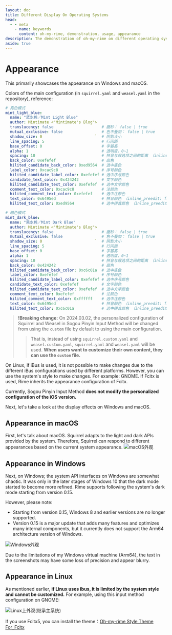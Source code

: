 ```yaml
---
layout: doc
title: Different Display On Operating Systems
head:
  - - meta
    - name: keywords
      content: oh-my-rime, demonstration, usage, appearance
description: The demonstration of oh-my-rime on different operating system platforms. It is adapted to dark and light modes, but there may be variations depending on the different operating systems and frameworks used for rime implementation.
aside: true
---
```

# Appearance
This primarily showcases the appearance on Windows and macOS.


Colors of the main configuration (in `squirrel.yaml` and `weasel.yaml` in the repository), reference:
```yaml
# 亮色模式
mint_light_blue:
  name: "蓝水鸭／Mint Light Blue"
  author: Mintimate <"Mintimate's Blog">
  translucency: false                     # 磨砂： false | true
  mutual_exclusive: false                 # 色不叠加： false | true
  shadow_size: 0                       `  # 阴影大小
  line_spacing: 5                         # 行间距
  base_offset: 0                          # 字基高
  alpha: 1                                # 透明度，0~1
  spacing: 10                             # 拼音与候选项之间的距离 （inline_preedit: false）
  back_color: 0xefefef                    # 底色
  hilited_candidate_back_color: 0xed9564  # 选中底色
  label_color: 0xcac9c8                   # 序号颜色
  hilited_candidate_label_color: 0xefefef # 选中序号颜色
  candidate_text_color: 0x424242          # 文字颜色
  hilited_candidate_text_color: 0xefefef  # 选中文字颜色
  comment_text_color: 0xcac9c8            # 注颜色
  hilited_comment_text_color: 0xefefef    # 选中注颜色
  text_color: 0x6495ed                    # 拼音颜色 （inline_preedit: false）
  hilited_text_color: 0xed9564            # 选中拼音颜色 （inline_preedit: false）

# 暗色模式
mint_dark_blue:
  name: "黑水鸭／Mint Dark Blue"
  author: Mintimate <"Mintimate's Blog">
  translucency: false                     # 磨砂： false | true
  mutual_exclusive: false                 # 色不叠加： false | true
  shadow_size: 0                       `  # 阴影大小
  line_spacing: 5                         # 行间距
  base_offset: 0                          # 字基高
  alpha: 1                                # 透明度，0~1
  spacing: 10                             # 拼音与候选项之间的距离 （inline_preedit: false）
  back_color: 0x424242                    # 底色
  hilited_candidate_back_color: 0xc6c01a  # 选中底色
  label_color: 0xefefef                   # 序号颜色
  hilited_candidate_label_color: 0xefefef # 选中序号颜色
  candidate_text_color: 0xefefef          # 文字颜色
  hilited_candidate_text_color: 0xefefef  # 选中文字颜色
  comment_text_color: 0xefefef            # 注颜色
  hilited_comment_text_color: 0xffffff    # 选中注颜色
  text_color: 0x6495ed                    # 拼音颜色 （inline_preedit: false）
  hilited_text_color: 0xc6c01a            # 选中拼音颜色 （inline_preedit: false）
```

> **!Breaking change:** On 2024.03.02, the personalized configuration of Squirrel and Weasel in Sogou Pinyin Input Method will be changed from using the `custom` file by default to using the main configuration.
>> That is, instead of using `squirrel.custom.yaml` and `weasel.custom.yaml`, `squirrel.yaml` and `weasel.yaml` will be used. **When users want to customize their own content, they can use the `custom` file.**

On Linux, if iBus is used, it is not possible to make changes due to the different iBus configurations used by different platforms. However, you can use the system's style to make changes. For example: GNOME. If Fcitx is used, Rime inherits the appearance configuration of Fcitx.

Currently, Sogou Pinyin Input Method **does not modify the personalized configuration of the iOS version.**

Next, let's take a look at the display effects on Windows and macOS.

## Appearance in macOS
First, let's talk about macOS. Squirrel adapts to the light and dark APIs provided by the system. Therefore, Squirrel can respond to different appearances based on the current system appearance.
![macOS外观](/image/demo/macOS_Mint.webp)

## Appearance in Windows
Next, on Windows; the system API interfaces on Windows are somewhat chaotic. It was only in the later stages of Windows 10 that the dark mode started to become more refined. Rime supports following the system's dark mode starting from version 0.15.

However, please note:
- Starting from version 0.15, Windows 8 and earlier versions are no longer supported.
- Version 0.15 is a major update that adds many features and optimizes many internal components, but it currently does not support the Arm64 architecture version of Windows.

![Windows外观](/image/demo/Windows_Mint.webp)

Due to the limitations of my Windows virtual machine (Arm64), the text in the screenshots may have some loss of precision and appear blurry.

<div class="wwads-cn wwads-horizontal" data-id="266" ></div>

## Appearance in Linux
As mentioned earlier, **if Linux uses ibus, it is limited by the system style and cannot be customized.** For example, using this input method configuration on GNOME:

![Linux上外观(继承主系统)](/image/demo/Linux_Mint.webp)

If you use Fcitx5, you can install the theme：[Oh-my-rime Style Theme For_Fcitx](/resources/ohMyRimeThemeForFcitx5.zip)


